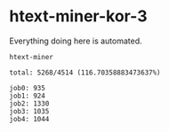 # htext-miner-kor-3

Everything doing here is automated.

```
htext-miner

total: 5268/4514 (116.70358883473637%)

job0: 935
job1: 924
job2: 1330
job3: 1035
job4: 1044
```